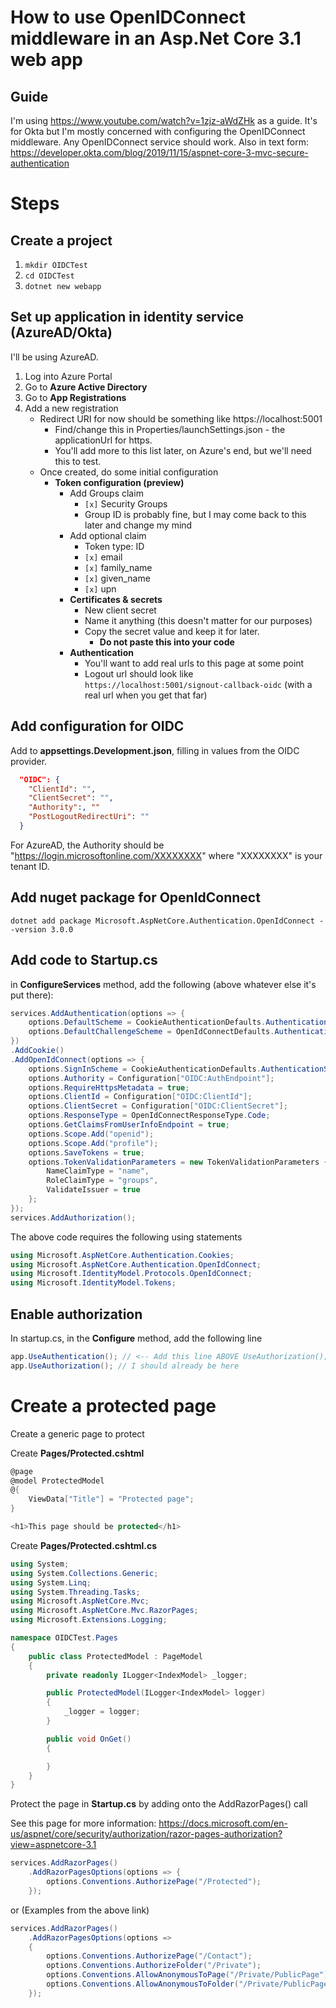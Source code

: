 # How to use OpenIDConnect middleware in an Asp.Net Core 3.1 web app

## Guide
I'm using https://www.youtube.com/watch?v=1zjz-aWdZHk as a guide. It's for Okta but I'm mostly concerned with  configuring the OpenIDConnect middleware. Any OpenIDConnect service should work.
Also in text form: https://developer.okta.com/blog/2019/11/15/aspnet-core-3-mvc-secure-authentication

# Steps

## Create a project
1. `mkdir OIDCTest`
2. `cd OIDCTest`
3. `dotnet new webapp`


## Set up application in identity service (AzureAD/Okta)
I'll be using AzureAD.

1. Log into Azure Portal
2. Go to **Azure Active Directory**
3. Go to **App Registrations**
4. Add a new registration
   * Redirect URI for now should be something like https://localhost:5001
      * Find/change this in Properties/launchSettings.json - the applicationUrl for https.
      * You'll add more to this list later, on Azure's end, but we'll need this to test.
   * Once created, do some initial configuration
     * **Token configuration (preview)**
       * Add Groups claim
            * `[x]` Security Groups
            * Group ID is probably fine, but I may come back to this later and change my mind
        * Add optional claim
            * Token type: ID
            * `[x]` email
            * `[x]` family_name
            * `[x]` given_name
            * `[x]` upn
        *  **Certificates & secrets**
            * New client secret
            * Name it anything (this doesn't matter for our purposes)
            * Copy the secret value and keep it for later.
                * **Do not paste this into your code**
        * **Authentication**
            * You'll want to add real urls to this page at some point
            * Logout url should look like `https://localhost:5001/signout-callback-oidc` (with a real url when you get that far)

## Add configuration for OIDC
Add to **appsettings.Development.json**, filling in values from the OIDC provider.
```json
  "OIDC": {
    "ClientId": "",
    "ClientSecret": "",
    "Authority":, ""
    "PostLogoutRedirectUri": ""
  }
 ```

For AzureAD, the Authority should be "https://login.microsoftonline.com/XXXXXXXX" where "XXXXXXXX" is your tenant ID.

## Add nuget package for OpenIdConnect
 `dotnet add package Microsoft.AspNetCore.Authentication.OpenIdConnect --version 3.0.0`

## Add code to Startup.cs
in **ConfigureServices** method, add the following (above whatever else it's put there):
```csharp
services.AddAuthentication(options => {
    options.DefaultScheme = CookieAuthenticationDefaults.AuthenticationScheme;
    options.DefaultChallengeScheme = OpenIdConnectDefaults.AuthenticationScheme;
})
.AddCookie()
.AddOpenIdConnect(options => {
    options.SignInScheme = CookieAuthenticationDefaults.AuthenticationScheme;
    options.Authority = Configuration["OIDC:AuthEndpoint"];
    options.RequireHttpsMetadata = true;
    options.ClientId = Configuration["OIDC:ClientId"];
    options.ClientSecret = Configuration["OIDC:ClientSecret"];
    options.ResponseType = OpenIdConnectResponseType.Code;
    options.GetClaimsFromUserInfoEndpoint = true;
    options.Scope.Add("openid");
    options.Scope.Add("profile");
    options.SaveTokens = true;
    options.TokenValidationParameters = new TokenValidationParameters {
        NameClaimType = "name",
        RoleClaimType = "groups",
        ValidateIssuer = true
    };
});
services.AddAuthorization();
```

The above code requires the following using statements
```csharp
using Microsoft.AspNetCore.Authentication.Cookies;
using Microsoft.AspNetCore.Authentication.OpenIdConnect;
using Microsoft.IdentityModel.Protocols.OpenIdConnect;
using Microsoft.IdentityModel.Tokens;
```

## Enable authorization
In startup.cs, in the **Configure** method, add the following line

```csharp
app.UseAuthentication(); // <-- Add this line ABOVE UseAuthorization();
app.UseAuthorization(); // I should already be here
```

# Create a protected page
Create a generic page to protect

Create **Pages/Protected.cshtml**
```csharp
@page
@model ProtectedModel
@{
    ViewData["Title"] = "Protected page";
}

<h1>This page should be protected</h1>
```

Create **Pages/Protected.cshtml.cs**
```csharp
using System;
using System.Collections.Generic;
using System.Linq;
using System.Threading.Tasks;
using Microsoft.AspNetCore.Mvc;
using Microsoft.AspNetCore.Mvc.RazorPages;
using Microsoft.Extensions.Logging;

namespace OIDCTest.Pages
{
    public class ProtectedModel : PageModel
    {
        private readonly ILogger<IndexModel> _logger;

        public ProtectedModel(ILogger<IndexModel> logger)
        {
            _logger = logger;
        }

        public void OnGet()
        {

        }
    }
}
```

Protect the page in **Startup.cs** by adding onto the AddRazorPages() call

See this page for more information: https://docs.microsoft.com/en-us/aspnet/core/security/authorization/razor-pages-authorization?view=aspnetcore-3.1

```csharp
services.AddRazorPages()
    .AddRazorPagesOptions(options => {
        options.Conventions.AuthorizePage("/Protected");
    });
```

or (Examples from the above link)

```csharp
services.AddRazorPages()
    .AddRazorPagesOptions(options =>
    {
        options.Conventions.AuthorizePage("/Contact");
        options.Conventions.AuthorizeFolder("/Private");
        options.Conventions.AllowAnonymousToPage("/Private/PublicPage");
        options.Conventions.AllowAnonymousToFolder("/Private/PublicPages");
    });
```
